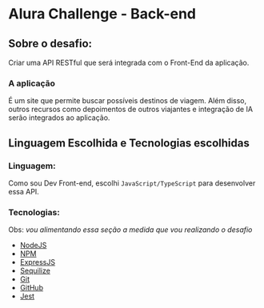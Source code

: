 # Alura Challenge - Back-end

## Sobre o desafio:

Criar uma API RESTful que será integrada com o Front-End da aplicação.

### A aplicação

É um site que permite buscar possíveis destinos de viagem. Além disso, outros recursos como depoimentos de outros viajantes e integração de IA serão integrados ao aplicação.

## Linguagem Escolhida e Tecnologias escolhidas

### Linguagem: 

Como sou Dev Front-end, escolhi `JavaScript/TypeScript` para desenvolver essa API.

### Tecnologias:

Obs: _vou alimentando essa seção a medida que vou realizando o desafio_

- [NodeJS](https://nodejs.org/en)
- [NPM](https://docs.npmjs.com/)
- [ExpressJS](https://expressjs.com/pt-br/)
- [Sequilize](https://sequelize.org/)
- [Git](https://git-scm.com/)
- [GitHub](https://github.com/)
- [Jest](https://jestjs.io/)